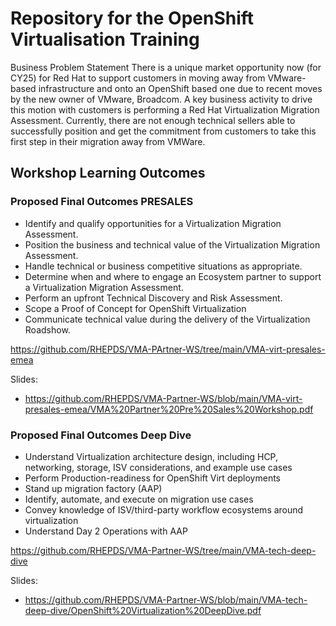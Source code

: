 # Repository for the OpenShift Virtualisation Training

Business Problem Statement 
There is a unique market opportunity now (for CY25) for Red Hat to support customers in moving away from VMware-based infrastructure and onto an OpenShift based one due to recent moves by the new owner of VMware, Broadcom. A key business activity to drive this motion with customers is performing a Red Hat Virtualization Migration Assessment.  Currently, there are not enough technical sellers able to successfully position and get the commitment from customers to take this first step in their migration away from VMWare.

## Workshop Learning Outcomes

### Proposed Final Outcomes PRESALES

* Identify and qualify opportunities for a Virtualization Migration Assessment.
* Position the business and technical value of the Virtualization Migration Assessment.
* Handle technical or business competitive situations as appropriate.
* Determine when and where to engage an Ecosystem partner to support a Virtualization Migration Assessment.
* Perform an upfront Technical Discovery and Risk Assessment.
* Scope a Proof of Concept for OpenShift Virtualization
* Communicate technical value during the delivery of the Virtualization Roadshow.

https://github.com/RHEPDS/VMA-PArtner-WS/tree/main/VMA-virt-presales-emea

Slides: 
* https://github.com/RHEPDS/VMA-Partner-WS/blob/main/VMA-virt-presales-emea/VMA%20Partner%20Pre%20Sales%20Workshop.pdf

### Proposed Final Outcomes Deep Dive

* Understand Virtualization architecture design, including HCP, networking, storage, ISV considerations, and example use cases
* Perform Production-readiness for OpenShift Virt deployments 
* Stand up migration factory (AAP)
* Identify, automate, and execute on migration use cases 
* Convey knowledge of ISV/third-party workflow ecosystems around virtualization
* Understand Day 2 Operations with AAP 

https://github.com/RHEPDS/VMA-Partner-WS/tree/main/VMA-tech-deep-dive

Slides:
* https://github.com/RHEPDS/VMA-Partner-WS/blob/main/VMA-tech-deep-dive/OpenShift%20Virtualization%20DeepDive.pdf
